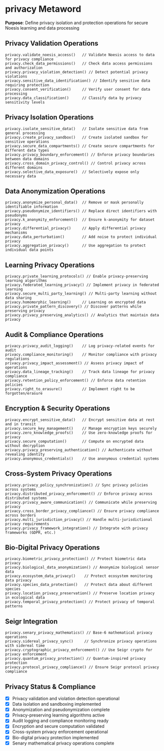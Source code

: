 # privacy Metaword

**Purpose**: Define privacy isolation and protection operations for secure Noesis learning and data processing

## Privacy Validation Operations

```hyphos
privacy.validate_noesis_access()   // Validate Noesis access to data for privacy compliance
privacy.check_data_permissions()   // Check data access permissions and authorization
privacy.privacy_violation_detection() // Detect potential privacy violations
privacy.sensitive_data_identification() // Identify sensitive data requiring protection
privacy.consent_verification()     // Verify user consent for data processing
privacy.data_classification()      // Classify data by privacy sensitivity levels
```

## Privacy Isolation Operations

```hyphos
privacy.isolate_sensitive_data()   // Isolate sensitive data from general processing
privacy.create_privacy_sandbox()   // Create isolated sandbox for sensitive operations
privacy.secure_data_compartments() // Create secure compartments for different data types
privacy.privacy_boundary_enforcement() // Enforce privacy boundaries between data domains
privacy.cross_domain_privacy_control() // Control privacy across different domains
privacy.selective_data_exposure()  // Selectively expose only necessary data
```

## Data Anonymization Operations

```hyphos
privacy.anonymize_personal_data()  // Remove or mask personally identifiable information
privacy.pseudonymize_identifiers() // Replace direct identifiers with pseudonyms
privacy.k_anonymity_enforcement()  // Ensure k-anonymity for dataset privacy
privacy.differential_privacy()     // Apply differential privacy mechanisms
privacy.data_perturbation()        // Add noise to protect individual privacy
privacy.aggregation_privacy()      // Use aggregation to protect individual data points
```

## Learning Privacy Operations

```hyphos
privacy.private_learning_protocols() // Enable privacy-preserving learning algorithms
privacy.federated_learning_privacy() // Implement privacy in federated learning
privacy.secure_multi_party_learning() // Multi-party learning without data sharing
privacy.homomorphic_learning()     // Learning on encrypted data
privacy.private_pattern_discovery() // Discover patterns while preserving privacy
privacy.privacy_preserving_analytics() // Analytics that maintain data privacy
```

## Audit & Compliance Operations

```hyphos
privacy.privacy_audit_logging()    // Log privacy-related events for audit
privacy.compliance_monitoring()    // Monitor compliance with privacy regulations
privacy.privacy_impact_assessment() // Assess privacy impact of operations
privacy.data_lineage_tracking()    // Track data lineage for privacy compliance
privacy.retention_policy_enforcement() // Enforce data retention policies
privacy.right_to_erasure()         // Implement right to be forgotten/erasure
```

## Encryption & Security Operations

```hyphos
privacy.encrypt_sensitive_data()   // Encrypt sensitive data at rest and in transit
privacy.secure_key_management()    // Manage encryption keys securely
privacy.zero_knowledge_proofs()    // Use zero-knowledge proofs for privacy
privacy.secure_computation()       // Compute on encrypted data without decryption
privacy.privacy_preserving_authentication() // Authenticate without revealing identity
privacy.anonymous_credentials()    // Use anonymous credential systems
```

## Cross-System Privacy Operations

```hyphos
privacy.privacy_policy_synchronization() // Sync privacy policies across systems
privacy.distributed_privacy_enforcement() // Enforce privacy across distributed systems
privacy.privacy_aware_communication() // Communicate while preserving privacy
privacy.cross_border_privacy_compliance() // Ensure privacy compliance across borders
privacy.multi_jurisdiction_privacy() // Handle multi-jurisdictional privacy requirements
privacy.privacy_framework_integration() // Integrate with privacy frameworks (GDPR, etc.)
```

## Bio-Digital Privacy Operations

```hyphos
privacy.biometric_privacy_protection() // Protect biometric data privacy
privacy.biological_data_anonymization() // Anonymize biological sensor data
privacy.ecosystem_data_privacy()    // Protect ecosystem monitoring data privacy
privacy.species_data_protection()   // Protect data about different species
privacy.location_privacy_preservation() // Preserve location privacy in ecological data
privacy.temporal_privacy_protection() // Protect privacy of temporal patterns
```

## Seigr Integration

```hyphos
privacy.senary_privacy_mathematics() // Base-6 mathematical privacy operations
privacy.sidereal_privacy_sync()     // Synchronize privacy operations with sidereal time
privacy.cryptographic_privacy_enforcement() // Use Seigr crypto for privacy enforcement
privacy.quantum_privacy_protection() // Quantum-inspired privacy protection
privacy.protocol_privacy_compliance() // Ensure Seigr protocol privacy compliance
```

## Privacy Status & Compliance

- [x] Privacy validation and violation detection operational
- [x] Data isolation and sandboxing implemented
- [x] Anonymization and pseudonymization complete
- [x] Privacy-preserving learning algorithms active
- [x] Audit logging and compliance monitoring ready
- [x] Encryption and secure computation validated
- [x] Cross-system privacy enforcement operational
- [x] Bio-digital privacy protection implemented
- [x] Senary mathematical privacy operations complete
